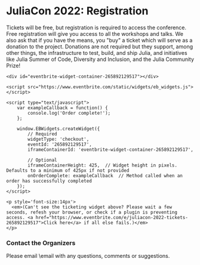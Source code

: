 # JuliaCon 2022: Registration

Tickets will be free, but registration is required to access the conference.
Free registration will give you access to all the workshops and talks. We also ask that if you have the means, you
"buy" a ticket which will serve as a donation to the project. Donations are not required but they support, among other things,
the infrastructure to test, build, and ship Julia, and initiatives like
Julia Summer of Code, Diversity and Inclusion, and the Julia Community Prize!

~~~
<div id="eventbrite-widget-container-265892129517"></div>

<script src="https://www.eventbrite.com/static/widgets/eb_widgets.js"></script>

<script type="text/javascript">
    var exampleCallback = function() {
        console.log('Order complete!');
    };

    window.EBWidgets.createWidget({
        // Required
        widgetType: 'checkout',
        eventId: '265892129517',
        iframeContainerId: 'eventbrite-widget-container-265892129517',

        // Optional
        iframeContainerHeight: 425,  // Widget height in pixels. Defaults to a minimum of 425px if not provided
        onOrderComplete: exampleCallback  // Method called when an order has successfully completed
    });
</script>

<p style='font-size:14px'>
  <em>(Can't see the ticketing widget above? Please wait a few seconds, refesh your browser, or check if a plugin is preventing access. <a href="https://www.eventbrite.com/e/juliacon-2022-tickets-265892129517">Click here</a> if all else fails.)</em>
</p>
~~~

### Contact the Organizers

Please email \email with any questions, comments or suggestions.
